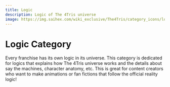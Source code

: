 ```yaml
---
title: Logic
description: Logic of The 4Tris universe
image: https://img.saihex.com/wiki_exclusive/The4Tris/category_icons/logic.svg
---
```

# Logic Category
Every franchise has its own logic in its universe. This category is dedicated for logics that explains how The 4Tris universe works and the details about say the machines, character anatomy, etc. This is great for content creators who want to make animations or fan fictions that follow the official reality logic!